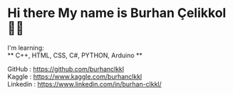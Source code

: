 # Hi there My name is Burhan Çelikkol 👋🏻



I'm learning:
<br>
 ** C++, HTML, CSS, C#, PYTHON, Arduino **
 
GitHub  : <a href="https://github.com/burhanclkkl">https://github.com/burhanclkkl</a> <br>
Kaggle : <a href="https://www.kaggle.com/burhanclkkl">https://www.kaggle.com/burhanclkkl</a>  <br>
Linkedin : <a href="https://www.linkedin.com/in/burhan-clkkl/"> https://www.linkedin.com/in/burhan-clkkl/</a> 
